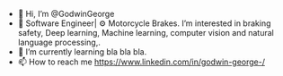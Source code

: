 - 👋 Hi, I’m @GodwinGeorge
- 👀 Software Engineer| ⚙️ Motorcycle Brakes. I’m interested in braking safety, Deep learning, Machine learning, computer vision and natural language processing,.
- 🌱 I’m currently learning bla bla bla.
- 📫 How to reach me https://www.linkedin.com/in/godwin-george-/

<!---
GodwinGeorge/GodwinGeorge is a ✨ special ✨ repository because its `README.md` (this file) appears on your GitHub profile.
You can click the Preview link to take a look at your changes.
--->
